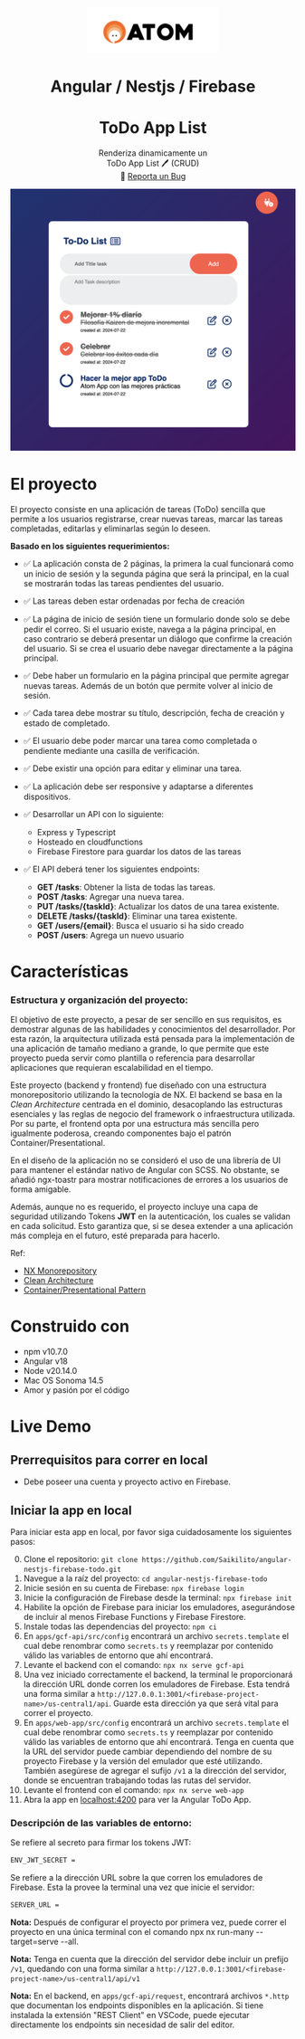 <!-- PROJECT LOGO -->
<br />
<p align="center">
  <a href="#">
    <img src="./docs/atom.png" alt="logo"  height="80">    
  </a>

  <h1 align="center">
	Angular / Nestjs / Firebase 
  </h1>
  <h1 align="center">ToDo App List</h1>

  <p align="center">
    Renderiza dinamicamente un 
    <br /> ToDo App List 🖊️ (CRUD) 
    <br />
    🐞
    <a href="https://github.com/Saikilito/angular-nestjs-firebase-todo/issues">Reporta un Bug</a>
    
  </p>
</p>
    <p align="center">
    <img src="./docs/todo-app.png"/>
    </p>

# El proyecto

El proyecto consiste en una aplicación de tareas (ToDo) sencilla que permite a los usuarios registrarse, crear nuevas tareas, marcar las tareas completadas, editarlas y eliminarlas según lo deseen.

**Basado en los siguientes requerimientos:**

- ✅ La aplicación consta de 2 páginas, la primera la cual funcionará
  como un inicio de sesión y la segunda página que será la principal, en
  la cual se mostrarán todas las tareas pendientes del usuario.

- ✅ Las tareas deben estar ordenadas por fecha de creación

- ✅ La página de inicio de sesión tiene un formulario donde solo se debe
  pedir el correo. Si el usuario existe, navega a la página principal, en
  caso contrario se deberá presentar un diálogo que confirme la
  creación del usuario. Si se crea el usuario debe navegar directamente
  a la página principal.

- ✅ Debe haber un formulario en la página principal que permite agregar
  nuevas tareas. Además de un botón que permite volver al inicio de
  sesión.

- ✅ Cada tarea debe mostrar su título, descripción, fecha de creación y
  estado de completado.

- ✅ El usuario debe poder marcar una tarea como completada o
  pendiente mediante una casilla de verificación.

- ✅ Debe existir una opción para editar y eliminar una tarea.

- ✅ La aplicación debe ser responsive y adaptarse a diferentes
  dispositivos.

- ✅ Desarrollar un API con lo siguiente:

  - Express y Typescript
  - Hosteado en cloudfunctions
  - Firebase Firestore para guardar los datos de las
    tareas

- ✅ El API deberá tener los siguientes endpoints:
  - **GET /tasks**: Obtener la lista de todas las tareas.
  - **POST /tasks**: Agregar una nueva tarea.
  - **PUT /tasks/{taskId}**: Actualizar los datos de una tarea existente.
  - **DELETE /tasks/{taskId}**: Eliminar una tarea existente.
  - **GET /users/{email}**: Busca el usuario si ha sido creado
  - **POST /users**: Agrega un nuevo usuario

# Características

### Estructura y organización del proyecto:

El objetivo de este proyecto, a pesar de ser sencillo en sus requisitos, es demostrar algunas de las habilidades y conocimientos del desarrollador. Por esta razón, la arquitectura utilizada está pensada para la implementación de una aplicación de tamaño mediano a grande, lo que permite que este proyecto pueda servir como plantilla o referencia para desarrollar aplicaciones que requieran escalabilidad en el tiempo.

Este proyecto (backend y frontend) fue diseñado con una estructura monorepositorio utilizando la tecnología de NX. El backend se basa en la _Clean Architecture_ centrada en el dominio, desacoplando las estructuras esenciales y las reglas de negocio del framework o infraestructura utilizada. Por su parte, el frontend opta por una estructura más sencilla pero igualmente poderosa, creando componentes bajo el patrón Container/Presentational.

En el diseño de la aplicación no se consideró el uso de una librería de UI para mantener el estándar nativo de Angular con SCSS. No obstante, se añadió ngx-toastr para mostrar notificaciones de errores a los usuarios de forma amigable.

Además, aunque no es requerido, el proyecto incluye una capa de seguridad utilizando Tokens **JWT** en la autenticación, los cuales se validan en cada solicitud. Esto garantiza que, si se desea extender a una aplicación más compleja en el futuro, esté preparada para hacerlo.

Ref:

- [NX Monorepository](https://nx.dev/)
- [Clean Architecture](https://blog.cleancoder.com/uncle-bob/2012/08/13/the-clean-architecture.html)
- [Container/Presentational Pattern](https://www.patterns.dev/react/presentational-container-pattern/)

# Construido con

- npm v10.7.0
- Angular v18
- Node v20.14.0
- Mac OS Sonoma 14.5
- Amor y pasión por el código

# Live Demo

## Prerrequisitos para correr en local

- Debe poseer una cuenta y proyecto activo en Firebase.

## Iniciar la app en local

Para iniciar esta app en local, por favor siga cuidadosamente los siguientes pasos:

0. Clone el repositorio: `git clone https://github.com/Saikilito/angular-nestjs-firebase-todo.git`
1. Navegue a la raíz del proyecto: `cd angular-nestjs-firebase-todo`
2. Inicie sesión en su cuenta de Firebase: `npx firebase login`
3. Inicie la configuración de Firebase desde la terminal: `npx firebase init`
4. Habilite la opción de Firebase para iniciar los emuladores, asegurándose de incluir al menos Firebase Functions y Firebase Firestore.
5. Instale todas las dependencias del proyecto: `npm ci`
6. En `apps/gcf-api/src/config` encontrará un archivo `secrets.template` el cual debe renombrar como `secrets.ts` y reemplazar por contenido válido las variables de entorno que ahí encontrará.
7. Levante el backend con el comando: `npx nx serve gcf-api`
8. Una vez iniciado correctamente el backend, la terminal le proporcionará la dirección URL donde corren los emuladores de Firebase. Esta tendrá una forma similar a `http://127.0.0.1:3001/<firebase-project-name>/us-central1/api`. Guarde esta dirección ya que será vital para correr el proyecto.
9. En `apps/web-app/src/config` encontrará un archivo `secrets.template` el cual debe renombrar como `secrets.ts` y reemplazar por contenido válido las variables de entorno que ahí encontrará. Tenga en cuenta que la URL del servidor puede cambiar dependiendo del nombre de su proyecto Firebase y la versión del emulador que esté utilizando. También asegúrese de agregar el sufijo `/v1` a la dirección del servidor, donde se encuentran trabajando todas las rutas del servidor.
10. Levante el frontend con el comando: `npx nx serve web-app`
11. Abra la app en [localhost:4200](http://localhost:4200) para ver la Angular ToDo App.

### Descripción de las variables de entorno:

Se refiere al secreto para firmar los tokens JWT:

```bash
ENV_JWT_SECRET =
```

Se refiere a la dirección URL sobre la que corren los emuladores de Firebase. Esta la provee la terminal una vez que inicie el servidor:

```bash
SERVER_URL =
```

**Nota:** Después de configurar el proyecto por primera vez, puede correr el proyecto en una única terminal con el comando npx nx run-many --target=serve --all.

**Nota:** Tenga en cuenta que la dirección del servidor debe incluir un prefijo `/v1`, quedando con una forma similar a `http://127.0.0.1:3001/<firebase-project-name>/us-central1/api/v1`

**Nota:** En el backend, en `apps/gcf-api/request`, encontrará archivos `*.http` que documentan los endpoints disponibles en la aplicación. Si tiene instalada la extensión "REST Client" en VSCode, puede ejecutar directamente los endpoints sin necesidad de salir del editor.
